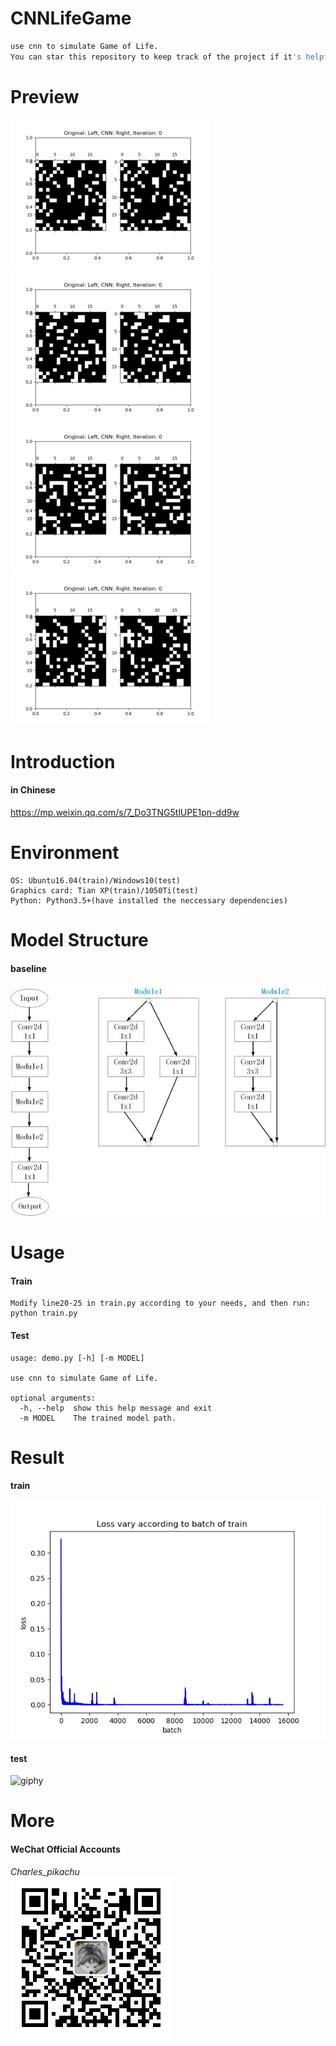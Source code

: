 # CNNLifeGame
```sh
use cnn to simulate Game of Life.
You can star this repository to keep track of the project if it's helpful for you, thank you for your support.
```

# Preview
![giphy](./docs/1.gif)
![giphy](./docs/2.gif)  
![giphy](./docs/3.gif)
![giphy](./docs/4.gif)

# Introduction
#### in Chinese
https://mp.weixin.qq.com/s/7_Do3TNG5tlUPE1pn-dd9w

# Environment
```
OS: Ubuntu16.04(train)/Windows10(test)
Graphics card: Tian XP(train)/1050Ti(test)
Python: Python3.5+(have installed the neccessary dependencies)
```

# Model Structure
#### baseline
![img](./docs/model.jpg)

# Usage
#### Train
```
Modify line20-25 in train.py according to your needs, and then run:
python train.py
```
#### Test
```
usage: demo.py [-h] [-m MODEL]

use cnn to simulate Game of Life.

optional arguments:
  -h, --help  show this help message and exit
  -m MODEL    The trained model path.
```

# Result
#### train
![img](./docs/vis.jpg)
#### test
![giphy](./docs/result.gif)

# More
#### WeChat Official Accounts
*Charles_pikachu*  
![img](./docs/pikachu.jpg)